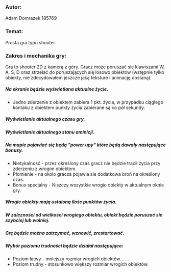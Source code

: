 ### Autor:
Adam Domrazek 185769 
### Temat: 
Prosta gra typu shooter
### Zakres i mechanika gry:
Gra to shooter 2D z kamerą z góry. Gracz może poruszać się klawiszami W, A, S, D oraz strzelać do poruszających się losowo obiektów (wstępnie tylko obiekty, nie zdecydowałem jeszcze jaką teksture i animację dostaną). 
##### Na ekranie będzie wyświetlana aktualne życie.
- Jedno zderzenie z obiektem zabiera 1 pkt. życia, w przypadku ciągłego kontaku z obiektem punkty życia zabierane są co pół sekundy.
##### Wyświetlanie aktualnego czasu gry.
##### Wyświetlanie aktualnego stanu aminicji.
##### Na mapie pojawiać się będą "power upy" które będą dawały następujące bonusy.
- Nietykalność - przez określony czas gracz nie będzie tracił życia przy zderzeniu z wrogim obiektem.
- Płomienie - na około gracza pojawia sie dodatkowa broń na określony czas.
- Bonus specjalny - Niszczy wszystkie wrogie obiekty w aktualnym oknie gry.
##### Wrogie obiekty mają ustaloną ilośc punktów życia.
##### W zalezności od wielkości wrogiego obiektu, obiekt będzie poruszać sie szybciej lub wolniej.
##### Grę będzie można zatrzymać, wznowić, zrestartować.
##### Wybór poziomu trudności będzie działał następująco:
- Poziom łatwy - mniejszy rozmiar wrogich obiektów.
.
.
.
- Poziom trudny - stosunkowo większy rozmiar wrogich obiektów.












